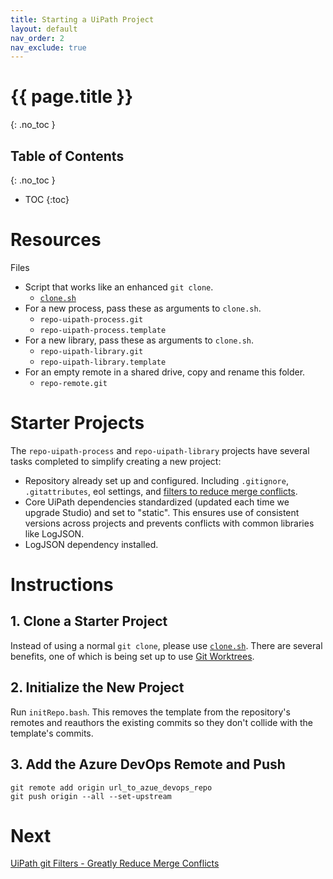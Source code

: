 ```yaml
---
title: Starting a UiPath Project
layout: default
nav_order: 2
nav_exclude: true
---
```

# {{ page.title }}
{: .no_toc }

## Table of Contents
{: .no_toc }

- TOC
{:toc}

# Resources

 Files
* Script that works like an enhanced `git clone`.
  * [`clone.sh`](./clone.sh.html)
* For a new process, pass these as arguments to `clone.sh`.
  * `repo-uipath-process.git`
  * `repo-uipath-process.template`
* For a new library, pass these as arguments to `clone.sh`.
  * `repo-uipath-library.git`
  * `repo-uipath-library.template`
* For an empty remote in a shared drive, copy and rename this folder.
  * `repo-remote.git`

# Starter Projects

The `repo-uipath-process` and `repo-uipath-library` projects have several tasks completed to simplify creating a new project:

* Repository already set up and configured. Including `.gitignore`, `.gitattributes`, eol settings, and [filters to reduce merge conflicts](./UiPath-git-Filters-Greatly-Reduce-Merge-Conflicts.html).
* Core UiPath dependencies standardized (updated each time we upgrade Studio) and set to "static". This ensures use of consistent versions across projects and prevents conflicts with common libraries like LogJSON.
* LogJSON dependency installed.

# Instructions

## 1. Clone a Starter Project

Instead of using a normal `git clone`, please use [`clone.sh`](./clone.sh.html). There are several benefits, one of which is being set up to use [Git Worktrees](./Git-Worktrees.html).

## 2. Initialize the New Project

Run `initRepo.bash`. This removes the template from the repository's remotes and reauthors the existing commits so they don't collide with the template's commits.

## 3. Add the Azure DevOps Remote and Push

```
git remote add origin url_to_azue_devops_repo
git push origin --all --set-upstream
```

# Next

[UiPath git Filters - Greatly Reduce Merge Conflicts](./UiPath-git-Filters-Greatly-Reduce-Merge-Conflicts.html)
